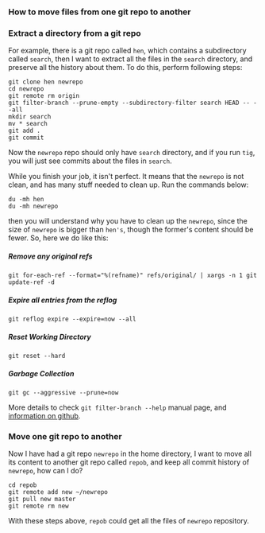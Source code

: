 ### How to move files from one git repo to another

### Extract a directory from a git repo

For example, there is a git repo called `hen`, which contains a subdirectory
called `search`, then I want to extract all the files in the `search` directory,
and preserve all the history about them. To do this, perform following steps:

    git clone hen newrepo
    cd newrepo
    git remote rm origin
    git filter-branch --prune-empty --subdirectory-filter search HEAD -- --all
    mkdir search
    mv * search
    git add .
    git commit

Now the `newrepo` repo should only have `search` directory, and if you run
`tig`, you will just see commits about the files in `search`. 

While you finish your job, it isn't perfect. It means that the `newrepo` is
not clean, and has many stuff needed to clean up. Run the commands below:

    du -mh hen
    du -mh newrepo

then you will understand why you have to clean up the `newrepo`, since the
size of `newrepo` is bigger than `hen's`, though the former's content should
be fewer.  So, here we do like this: 

##### Remove any original refs
    
    git for-each-ref --format="%(refname)" refs/original/ | xargs -n 1 git update-ref -d

##### Expire all entries from the reflog

    git reflog expire --expire=now --all

##### Reset Working Directory

    git reset --hard

##### Garbage Collection
    
    git gc --aggressive --prune=now

More details to check `git filter-branch --help` manual page, and [information on github][1].

### Move one git repo to another

Now I have had a git repo `newrepo` in the home directory, I want to move all
its content to another git repo called `repob`, and keep all commit history of
`newrepo`, how can I do?

    cd repob
    git remote add new ~/newrepo 
    git pull new master
    git remote rm new

With these steps above, `repob` could get all the files of `newrepo` repository.

[1]:https://github.com/matthewmccullough/git-workshop/blob/master/workbook/markdown/27-Filter-Branch.md


